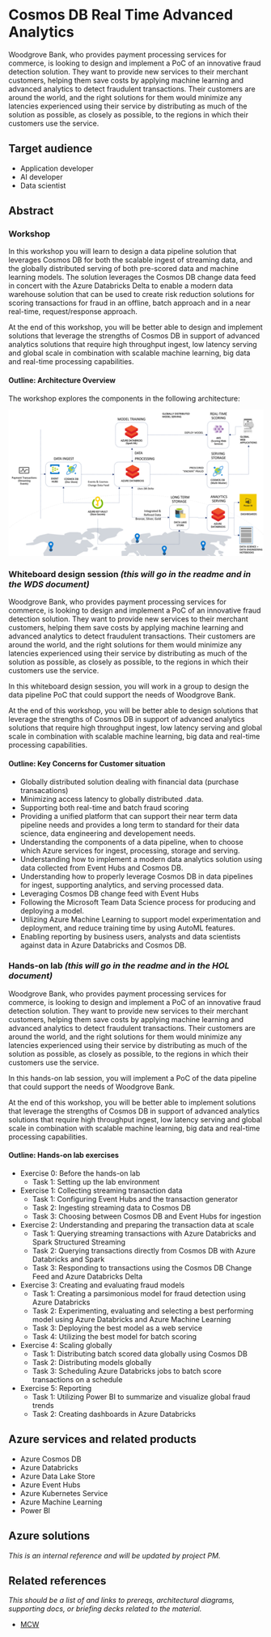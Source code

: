# Cosmos DB Real Time Advanced Analytics

Woodgrove Bank, who provides payment processing services for commerce, is looking to design and implement a PoC of an innovative fraud detection solution. They want to provide new services to their merchant customers, helping them save costs by applying machine learning and advanced analytics to detect fraudulent transactions. Their customers are around the world, and the right solutions for them would minimize any latencies experienced using their service by distributing as much of the solution as possible, as closely as possible, to the regions in which their customers use the service.

## Target audience

- Application developer
- AI developer
- Data scientist

## Abstract

### Workshop

In this workshop you will learn to design a data pipeline solution that leverages Cosmos DB for both the scalable ingest of streaming data, and the globally distributed serving of both pre-scored data and machine learning models. The solution leverages the Cosmos DB change data feed in concert with the Azure Databricks Delta to enable a modern data warehouse solution that can be used to create risk reduction solutions for scoring transactions for fraud in an offline, batch approach and in a near real-time, request/response approach.

At the end of this workshop, you will be better able to design and implement solutions that leverage the strengths of Cosmos DB in support of advanced analytics solutions that require high throughput ingest, low latency serving and global scale in combination with scalable machine learning, big data and real-time processing capabilities.

#### Outline: Architecture Overview

The workshop explores the components in the following architecture:

![Outline Architecture](./Media/outline-architecture.png 'High-level view of the proposed architecture')

### Whiteboard design session _(this will go in the readme and in the WDS document)_

Woodgrove Bank, who provides payment processing services for commerce, is looking to design and implement a PoC of an innovative fraud detection solution. They want to provide new services to their merchant customers, helping them save costs by applying machine learning and advanced analytics to detect fraudulent transactions. Their customers are around the world, and the right solutions for them would minimize any latencies experienced using their service by distributing as much of the solution as possible, as closely as possible, to the regions in which their customers use the service.

In this whiteboard design session, you will work in a group to design the data pipeline PoC that could support the needs of Woodgrove Bank.

At the end of this workshop, you will be better able to design solutions that leverage the strengths of Cosmos DB in support of advanced analytics solutions that require high throughput ingest, low latency serving and global scale in combination with scalable machine learning, big data and real-time processing capabilities.

#### Outline: Key Concerns for Customer situation

- Globally distributed solution dealing with financial data (purchase transacations)
- Minimizing access latency to globally distributed .data.
- Supporting both real-time and batch fraud scoring
- Providing a unified platform that can support their near term data pipeline needs and provides a long term to standard for their data science, data engineering and developement needs.
- Understanding the components of a data pipeline, when to choose which Azure services for ingest, processing, storage and serving.
- Understanding how to implement a modern data analytics solution using data collected from Event Hubs and Cosmos DB.
- Understanding how to properly leverage Cosmos DB in data pipelines for ingest, supporting analytics, and serving processed data.
- Leveraging Cosmos DB change feed with Event Hubs
- Following the Microsoft Team Data Science process for producing and deploying a model.
- Utilizing Azure Machine Learning to support model experimentation and deployment, and reduce training time by using AutoML features.
- Enabling reporting by business users, analysts and data scientists against data in Azure Databricks and Cosmos DB.

### Hands-on lab _(this will go in the readme and in the HOL document)_

Woodgrove Bank, who provides payment processing services for commerce, is looking to design and implement a PoC of an innovative fraud detection solution. They want to provide new services to their merchant customers, helping them save costs by applying machine learning and advanced analytics to detect fraudulent transactions. Their customers are around the world, and the right solutions for them would minimize any latencies experienced using their service by distributing as much of the solution as possible, as closely as possible, to the regions in which their customers use the service.

In this hands-on lab session, you will implement a PoC of the data pipeline that could support the needs of Woodgrove Bank.

At the end of this workshop, you will be better able to implement solutions that leverage the strengths of Cosmos DB in support of advanced analytics solutions that require high throughput ingest, low latency serving and global scale in combination with scalable machine learning, big data and real-time processing capabilities.

#### Outline: Hands-on lab exercises

- Exercise 0: Before the hands-on lab
  - Task 1: Setting up the lab environment
- Exercise 1: Collecting streaming transaction data
  - Task 1: Configuring Event Hubs and the transaction generator
  - Task 2: Ingesting streaming data to Cosmos DB
  - Task 3: Choosing between Cosmos DB and Event Hubs for ingestion
- Exercise 2: Understanding and preparing the transaction data at scale
  - Task 1: Querying streaming transactions with Azure Databricks and Spark Structured Streaming
  - Task 2: Querying transactions directly from Cosmos DB with Azure Databricks and Spark
  - Task 3: Responding to transactions using the Cosmos DB Change Feed and Azure Databricks Delta
- Exercise 3: Creating and evaluating fraud models
  - Task 1: Creating a parsimonious model for fraud detection using Azure Databricks
  - Task 2: Experimenting, evaluating and selecting a best performing model using Azure Databricks and Azure Machine Learning
  - Task 3: Deploying the best model as a web service
  - Task 4: Utilizing the best model for batch scoring
- Exercise 4: Scaling globally
  - Task 1: Distributing batch scored data globally using Cosmos DB
  - Task 2: Distributing models globally
  - Task 3: Scheduling Azure Databricks jobs to batch score transactions on a schedule
- Exercise 5: Reporting
  - Task 1: Utilizing Power BI to summarize and visualize global fraud trends
  - Task 2: Creating dashboards in Azure Databricks

## Azure services and related products

- Azure Cosmos DB
- Azure Databricks
- Azure Data Lake Store
- Azure Event Hubs
- Azure Kubernetes Service
- Azure Machine Learning
- Power BI

## Azure solutions

_This is an internal reference and will be updated by project PM._

## Related references

_This should be a list of and links to prereqs, architectural diagrams, supporting docs, or briefing decks related to the material._

- [MCW](https://github.com/Microsoft/MCW)
